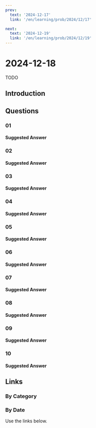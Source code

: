```yaml
---
prev:
  text: '2024-12-17'
  link: '/en/learning/prob/2024/12/17'

next:
  text: '2024-12-19'
  link: '/en/learning/prob/2024/12/19'
---
```


# 2024-12-18

TODO

<Badge type="danger" text="Bid"/>

## Introduction

## Questions

### 01

#### Suggested Answer

### 02

#### Suggested Answer

### 03

#### Suggested Answer

### 04

#### Suggested Answer

### 05

#### Suggested Answer

### 06

#### Suggested Answer

### 07

#### Suggested Answer

### 08

#### Suggested Answer

### 09

#### Suggested Answer

### 10

#### Suggested Answer

## Links

[<Badge type="tip" text="Go to Practice"/>](/en/practice/prob/2024/12/18)

### By Category

[<Badge type="tip" text="<--"/>](/en/learning/prob/2024/12/15)
[<Badge type="tip" text="Calendar"/>](/en/learning/calendar/2024/12)
[<Badge type="info" text="-->"/>](/en/learning/prob/2024/12/18#links)

### By Date

Use the links below.